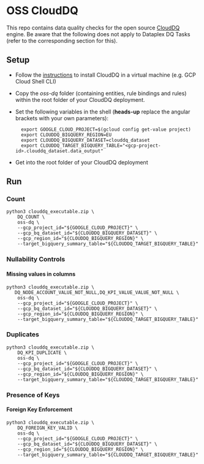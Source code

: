 # OSS CloudDQ
This repo contains data quality checks for the open source [CloudDQ](https://github.com/GoogleCloudPlatform/cloud-data-quality) engine. Be aware that the following does not apply to Dataplex DQ Tasks (refer to the corresponding section for this).

## Setup

* Follow the [instructions](https://github.com/GoogleCloudPlatform/cloud-data-quality/blob/main/USERMANUAL.md) to install CloudDQ in a virtual machine (e.g. GCP Cloud Shell CLI)
* Copy the *oss-dq* folder (containing entities, rule bindings and rules) within the root folder of your CloudDQ deployment. 
* Set the following variables in the shell (**heads-up** replace the angular brackets with your own parameters):

        export GOOGLE_CLOUD_PROJECT=$(gcloud config get-value project)
        export CLOUDDQ_BIGQUERY_REGION=EU
        export CLOUDDQ_BIGQUERY_DATASET=clouddq_dataset
        export CLOUDDQ_TARGET_BIGQUERY_TABLE="<gcp-project-id>.clouddq_dataset.data_output"
* Get into the root folder of your CloudDQ deployment

## Run
### Count
    python3 clouddq_executable.zip \
        DQ_COUNT \
        oss-dq \
        --gcp_project_id="${GOOGLE_CLOUD_PROJECT}" \
        --gcp_bq_dataset_id="${CLOUDDQ_BIGQUERY_DATASET}" \
        --gcp_region_id="${CLOUDDQ_BIGQUERY_REGION}" \
        --target_bigquery_summary_table="${CLOUDDQ_TARGET_BIGQUERY_TABLE}"

### Nullability Controls
#### Missing values in columns
    python3 clouddq_executable.zip \
       DQ_NODE_ACCOUNT_VALUE_NOT_NULL,DQ_KPI_VALUE_VALUE_NOT_NULL \
        oss-dq \
        --gcp_project_id="${GOOGLE_CLOUD_PROJECT}" \
        --gcp_bq_dataset_id="${CLOUDDQ_BIGQUERY_DATASET}" \
        --gcp_region_id="${CLOUDDQ_BIGQUERY_REGION}" \
        --target_bigquery_summary_table="${CLOUDDQ_TARGET_BIGQUERY_TABLE}"

### Duplicates
    python3 clouddq_executable.zip \
        DQ_KPI_DUPLICATE \
        oss-dq \
        --gcp_project_id="${GOOGLE_CLOUD_PROJECT}" \
        --gcp_bq_dataset_id="${CLOUDDQ_BIGQUERY_DATASET}" \
        --gcp_region_id="${CLOUDDQ_BIGQUERY_REGION}" \
        --target_bigquery_summary_table="${CLOUDDQ_TARGET_BIGQUERY_TABLE}"

### Presence of Keys
#### Foreign Key Enforcement
    python3 clouddq_executable.zip \
        DQ_FOREIGN_KEY_VALID \
        oss-dq \
        --gcp_project_id="${GOOGLE_CLOUD_PROJECT}" \
        --gcp_bq_dataset_id="${CLOUDDQ_BIGQUERY_DATASET}" \
        --gcp_region_id="${CLOUDDQ_BIGQUERY_REGION}" \
        --target_bigquery_summary_table="${CLOUDDQ_TARGET_BIGQUERY_TABLE}"
